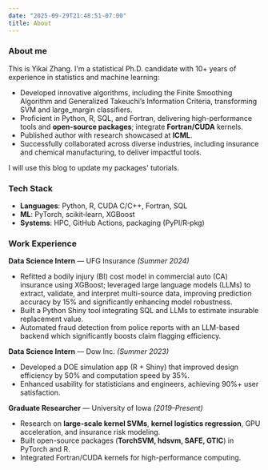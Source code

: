 ```yaml
---
date: "2025-09-29T21:48:51-07:00"
title: About
---
```


### About me
This is Yikai Zhang. I'm a statistical Ph.D. candidate with 10+ years of experience in statistics and machine learning:
- Developed innovative algorithms, including the Finite Smoothing Algorithm and Generalized Takeuchi’s Information Criteria, transforming SVM and large_margin classifiers.
- Proficient in Python, R, SQL, and Fortran, delivering high-performance tools and **open-source packages**; integrate **Fortran/CUDA** kernels.
- Published author with research showcased at **ICML**.
- Successfully collaborated across diverse industries, including insurance and chemical manufacturing, to deliver impactful tools.
  
I will use this blog to update my packages' tutorials. 

### Tech Stack
- **Languages**: Python, R, CUDA C/C++, Fortran, SQL
- **ML**: PyTorch, scikit‑learn, XGBoost
- **Systems**: HPC, GitHub Actions, packaging (PyPI/R‑pkg)

### Work Experience

**Data Science Intern** — UFG Insurance _(Summer 2024)_  
- Refitted a bodily injury (BI) cost model in commercial auto (CA) insurance using XGBoost; leveraged large language models (LLMs) to extract, validate, and interpret multi-source data, improving prediction  accuracy by 15% and significantly enhancing model robustness.  
- Built a Python Shiny tool integrating SQL and LLMs to estimate insurable replacement value.
- Automated fraud detection from police reports with an LLM-based backend which significantly boosts claim flagging efficiency.  

**Data Science Intern** — Dow Inc. _(Summer 2023)_  
- Developed a DOE simulation app (R + Shiny) that improved design efficiency by 50% and computation speed by 35%. 
- Enhanced usability for statisticians and engineers, achieving 90%+ user satisfaction. 

**Graduate Researcher** — University of Iowa _(2019–Present)_  
- Research on **large-scale kernel SVMs**, **kernel logistics regression**, GPU acceleration, and insurance risk modeling.  
- Built open-source packages (**TorchSVM, hdsvm, SAFE, GTIC**) in PyTorch and R.  
- Integrated Fortran/CUDA kernels for high-performance computing.  
